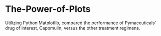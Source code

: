 # The-Power-of-Plots
Utilizing Python Matplotlib, compared the performance of Pymaceuticals' drug of interest, Capomulin, versus the other treatment regimens.
